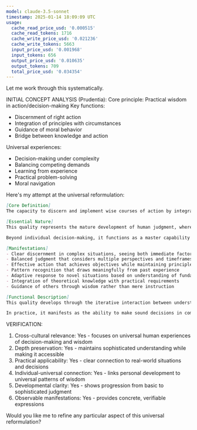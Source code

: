 ```yaml
---
model: claude-3.5-sonnet
timestamp: 2025-01-14 18:09:09 UTC
usage:
  cache_read_price_usd: '0.000515'
  cache_read_tokens: 1716
  cache_write_price_usd: '0.021236'
  cache_write_tokens: 5663
  input_price_usd: '0.001968'
  input_tokens: 656
  output_price_usd: '0.010635'
  output_tokens: 709
  total_price_usd: '0.034354'
---
```


Let me work through this systematically.

INITIAL CONCEPT ANALYSIS (Prudentia):
Core principle: Practical wisdom in action/decision-making
Key functions: 
- Discernment of right action
- Integration of principles with circumstances
- Guidance of moral behavior
- Bridge between knowledge and action

Universal experiences:
- Decision-making under complexity
- Balancing competing demands
- Learning from experience
- Practical problem-solving
- Moral navigation

Here's my attempt at the universal reformulation:

```markdown
[Core Definition]
The capacity to discern and implement wise courses of action by integrating understanding, experience, and foresight. It enables effective navigation of complex situations while maintaining alignment with deeper principles and long-term good, manifesting as practical wisdom in daily life and critical moments.

[Essential Nature]
This quality represents the mature development of human judgment, where intellectual understanding meets practical capability. It operates as an integrative faculty, combining clear perception of current circumstances, understanding of underlying principles, appreciation of potential consequences, and recognition of meaningful patterns derived from experience. Unlike purely theoretical knowledge or mere practical skill, it embodies the wisdom that emerges when deep understanding meets lived experience.

Beyond individual decision-making, it functions as a master capability that guides the development and expression of other human excellences, ensuring their appropriate application in real-world contexts. It transforms abstract understanding into practical wisdom, principles into actions, and knowledge into results.

[Manifestations]
- Clear discernment in complex situations, seeing both immediate factors and broader implications
- Balanced judgment that considers multiple perspectives and timeframes
- Effective action that achieves objectives while maintaining principles
- Pattern recognition that draws meaningfully from past experience
- Adaptive response to novel situations based on understanding of fundamentals
- Integration of theoretical knowledge with practical requirements
- Guidance of others through wisdom rather than mere instruction

[Functional Description]
This quality develops through the iterative interaction between understanding and experience, gradually building a sophisticated capacity for judgment. It begins with basic pattern recognition and rule-following, evolves through active learning from experience, and matures into nuanced discernment that can navigate novel situations. The development process requires both theoretical understanding and practical engagement, supported by reflection on experience and openness to learning from outcomes.

In practice, it manifests as the ability to make sound decisions in complex situations, guide others effectively, and maintain long-term alignment with principles while adapting to immediate circumstances. It enables both strategic thinking and tactical effectiveness, operating as a bridge between ideal and real, theory and practice, principle and action. This quality particularly shines in situations requiring balanced judgment, where multiple factors must be weighed and long-term implications considered.
```

VERIFICATION:
1. Cross-cultural relevance: Yes - focuses on universal human experiences of decision-making and wisdom
2. Depth preservation: Yes - maintains sophisticated understanding while making it accessible
3. Practical applicability: Yes - clear connection to real-world situations and decisions
4. Individual-universal connection: Yes - links personal development to universal patterns of wisdom
5. Developmental clarity: Yes - shows progression from basic to sophisticated judgment
6. Observable manifestations: Yes - provides concrete, verifiable expressions

Would you like me to refine any particular aspect of this universal reformulation?